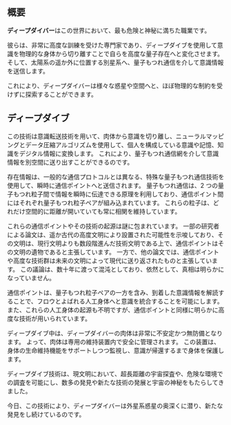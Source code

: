 ## 概要


**ディープダイバー**はこの世界において、最も危険と神秘に満ちた職業です。

彼らは、非常に高度な訓練を受けた専門家であり、ディープダイブを使用して意識を物理的な身体から切り離すことで自らを高度な量子存在へと変化させます。
そして、太陽系の遥か外に位置する別星系へ、量子もつれ通信を介して意識情報を送信します。

これにより、ディープダイバーは様々な惑星や空間へと、ほぼ物理的な制約を受けずに探索することができます。

## ディープダイブ

この技術は意識転送技術を用いて、肉体から意識を切り離し、ニューラルマッピングとデータ圧縮アルゴリズムを使用して、個人を構成している意識や記憶、知識をデジタル情報に変換します。
これにより、量子もつれ通信網を介して意識情報を別空間に送り出すことができるのです。


存在情報は、一般的な通信プロトコルとは異なる、特殊な量子もつれ通信技術を使用して、瞬時に通信ポイントへと送信されます。
量子もつれ通信は、2 つの量子もつれ粒子間で情報を瞬時に伝達できる原理を利用しており、通信ポイント間にはそれぞれ量子もつれ粒子ペアが組み込まれています。
これらの粒子は、どれだけ空間的に距離が開いていても常に相関を維持しています。

これらの通信ポイントやその技術の起源は謎に包まれています。
一部の研究者による論文は、遥か古代の高度文明により設置された可能性を示唆しており、その文明は、現行文明よりも数段階進んだ技術文明である上で、通信ポイントはその文明の遺物であると主張しています。
一方で、他の論文では、通信ポイントや高度な技術群は未来の文明によって現代に送り返されたものと主張しています。
この議論は、数十年に渡って混沌としており、依然として、真相は明らかになっていません。

通信ポイントは、量子もつれ粒子ペアの一方を含み、到着した意識情報を解読することで、フロウとよばれる人工身体へと意識を統合することを可能にします。また、これらの人工身体の起源も不明ですが、通信ポイントと同様に明らかに高度な技術が用いられています。

ディープダイブ中は、ディープダイバーの肉体は非常に不安定かつ無防備となります。
よって、肉体は専用の維持装置内で安全に管理されます。
この装置は、身体の生命維持機能をサポートしつつ監視し、意識が帰還するまで身体を保護します。

ディープダイブ技術は、現文明において、超長距離の宇宙探査や、危険な環境での調査を可能にし、数多の発見や新たな技術の発展と宇宙の神秘をもたらしてきました。

今日、この技術により、ディープダイバーは外星系惑星の奥深くに潜り、新たな発見をし続けているのです。
